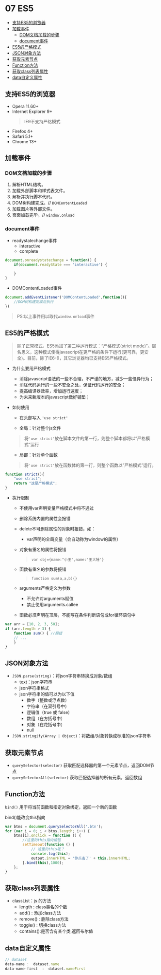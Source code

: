 # 07 ES5
- [支持ES5的浏览器](#支持ES5的浏览器)
- [加载事件](#加载事件)
  - [DOM文档加载的步骤](#DOM文档加载的步骤)
  - [document事件](#document事件)
- [ES5的严格模式](#ES5的严格模式)
- [JSON对象方法](#JSON对象方法)
- [获取元素节点](#获取元素节点)
- [Function方法](#Function方法)
- [获取class列表属性](#获取class列表属性)
- [data自定义属性](#data自定义属性)

## 支持ES5的浏览器

- Opera 11.60+
- Internet Explorer 9+
  > IE9不支持严格模式
- Firefox 4+
- Safari 5.1+
- Chrome 13+

## 加载事件
### DOM文档加载的步骤
1. 解析HTML结构。
1. 加载外部脚本和样式表文件。
1. 解析并执行脚本代码。
1. DOM树构建完成。// `DOMContentLoaded`
1. 加载图片等外部文件。
1. 页面加载完毕。// `window.onload`

### document事件
- readystatechange事件
    - interactive
    - complete

```js
document.onreadystatechange = function() {
    if(document.readyState === 'interactive') {
        
    }
}
```
- DOMContentLoaded事件

```js
document.addEventListener('DOMContentLoaded',function(){
    //DOM树构建完成后执行
})
```
> PS:以上事件用以取代`window.onload`事件

## ES5的严格模式
> 除了正常模式，ES5添加了第二种运行模式：“严格模式(strict mode)”。顾名思义，这种模式使得javascript在更严格的条件下运行(更可靠，更安全)。目前，除了IE6-9，其它浏览器均已支持ES5严格模式。

- 为什么要用严格模式
    - 消除javascript语法的一些不合理，不严谨的地方，减少一些怪异行为；
    - 消除代码运行的一些不安全之处，保证代码运行的安全；
    - 提高编译器效率，增加运行速度；
    - 为未来新版本的javascript做好铺垫；
- 如何使用
    - 在头部写入 `'use strict'`

    - 全局：针对整个js文件
    > 将`'use strict'`放在脚本文件的第一行，则整个脚本都将以”严格模式”运行
    
    - 局部：针对单个函数
    > 将`'use strict'`放在函数体的第一行，则整个函数以”严格模式”运行。

```js
function strict(){
    "use strict";
    return "这是严格模式";
}
```
- 执行限制

    - 不使用var声明变量严格模式中将不通过
    - 删除系统内置的属性会报错
    - delete不可删除属性的对象时报错，如：
        - var声明的全局变量（会自动称为window的属性）
    - 对象有重名的属性将报错
        > `var obj={name:"小王",name:'王大锤'}`
        
    - 函数有重名的参数将报错
        > `function sum(a,a,b){}`
        
    - arguments严格定义为参数
        - 不允许对arguments赋值
        - 禁止使用arguments.callee
    - 函数必须声明在顶层，不能写在条件判断语句或for循环语句中
```js
var arr = [10, 2, 3, 50];
if (arr.length > 3) {
    function sum() { //报错
    // ...
    }
}
```
## JSON对象方法
- `JSON.parse(string)`：将json字符串转换成对象/数组
    - text：json字符串
    - json字符串格式
    - json字符串的值可以为以下值
        - 数字（整数或浮点数）
        - 字符串（在双引号中）
        - 逻辑值（true 或 false）
        - 数组（在方括号中）
        - 对象（在花括号中）
        - null
- `JSON.stringify(Array | Object)`：将数组/对象转换成标准的json字符串

## 获取元素节点
- `querySelector(selector)` 获取匹配选择器的第一个元素节点，返回DOM节点
- `querySelectorAll(selector)` 获取匹配选择器的所有元素，返回数组

## Function方法
`bind()` 用于将当前函数和指定对象绑定，返回一个新的函数

bind()能改变this指向
```js
var btns = document.querySelectorAll('.btn');
for (var i = 0; i < btns.length; i++) {
    btns[i].onclick = function () {
        //这里的this指向按钮
        setTimeout(function () {
            // 这里的this呢？
            console.log(this);
            output.innerHTML = '你点击了' + this.innerHTML;
        }.bind(this),1000);
    };
}
```
## 获取class列表属性
- classList：js 的方法
    - length : class类名的个数
    - add() : 添加class方法
    - remove() : 删除class方法
    - toggle() : 切换class方法
    - contains():是否含有某个类,返回布尔值

## data自定义属性
```js
// dataset
data-name :  dataset.name
data-name-first  :  dataset.nameFirst
```